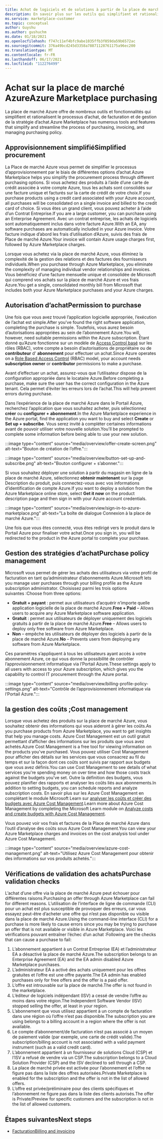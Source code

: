 ```yaml
---
title: Achat de logiciels et de solutions à partir de la place de marché Azure
description: En savoir plus sur les outils qui simplifient et rationalisent l’achat et la gestion de logiciels dans la place de marché Azure.
ms.service: marketplace-customer
ms.topic: conceptual
author: Guyshu
ms.author: gushuchm
ms.date: 01/18/2021
ms.openlocfilehash: f747c11ef4bfc9abe1035ffb3f059da59b6572ac
ms.sourcegitcommit: 376a49bcd245d3358a78871128761175a96ec200
ms.translationtype: MT
ms.contentlocale: fr-FR
ms.lasthandoff: 06/17/2021
ms.locfileid: "112276499"
---
```

# <a name="azure-marketplace-purchasing"></a><span data-ttu-id="ceb69-103">Achat sur la place de marché Azure</span><span class="sxs-lookup"><span data-stu-id="ceb69-103">Azure Marketplace purchasing</span></span>

<span data-ttu-id="ceb69-104">La place de marché Azure offre de nombreux outils et fonctionnalités qui simplifient et rationalisent le processus d’achat, de facturation et de gestion de la stratégie d’achat.</span><span class="sxs-lookup"><span data-stu-id="ceb69-104">Azure Marketplace has numerous tools and features that simplify and streamline the process of purchasing, invoicing, and managing purchasing policy.</span></span>

## <a name="simplified-procurement"></a><span data-ttu-id="ceb69-105">Approvisionnement simplifié</span><span class="sxs-lookup"><span data-stu-id="ceb69-105">Simplified procurement</span></span>

<span data-ttu-id="ceb69-106">La Place de marché Azure vous permet de simplifier le processus d’approvisionnement par le biais de différentes options d’achat.</span><span class="sxs-lookup"><span data-stu-id="ceb69-106">Azure Marketplace helps you simplify the procurement process through different purchasing options.</span></span> <span data-ttu-id="ceb69-107">Si vous achetez des produits à l’aide d’une carte de crédit associée à votre compte Azure, tous les achats sont consolidés sur une facture unique et facturés sur la carte de crédit de votre choix.</span><span class="sxs-lookup"><span data-stu-id="ceb69-107">If you purchase products using a credit card associated with your Azure account, all purchases will be consolidated on a single invoice and billed to the credit card of choice.</span></span> <span data-ttu-id="ceb69-108">Si vous êtes un grand client, vous pouvez acheter à l’aide d’un Contrat Entreprise.</span><span class="sxs-lookup"><span data-stu-id="ceb69-108">If you are a large customer, you can purchase using an Enterprise Agreement.</span></span> <span data-ttu-id="ceb69-109">Avec un contrat entreprise, les achats de logiciels sont automatiquement inclus dans votre facture Azure.</span><span class="sxs-lookup"><span data-stu-id="ceb69-109">With an EA, any software purchases are automatically included in your Azure invoice.</span></span> <span data-ttu-id="ceb69-110">Votre facture indique d’abord les frais d’utilisation d’Azure, suivis des frais de Place de marché Azure.</span><span class="sxs-lookup"><span data-stu-id="ceb69-110">Your invoice will contain Azure usage charges first, followed by Azure Marketplace charges.</span></span>

<span data-ttu-id="ceb69-111">Lorsque vous achetez via la place de marché Azure, vous éliminez la complexité de la gestion des relations et des factures des fournisseurs individuels.</span><span class="sxs-lookup"><span data-stu-id="ceb69-111">When you purchase through Azure Marketplace, you eliminate the complexity of managing individual vendor relationships and invoices.</span></span> <span data-ttu-id="ceb69-112">Vous bénéficiez d’une facture mensuelle unique et consolidée de Microsoft qui comprend vos achats sur la place de marché Azure et vos frais Azure.</span><span class="sxs-lookup"><span data-stu-id="ceb69-112">You get a single, consolidated monthly bill from Microsoft that includes both your Azure Marketplace purchases and your Azure charges.</span></span>

## <a name="permission-to-purchase"></a><span data-ttu-id="ceb69-113">Autorisation d’achat</span><span class="sxs-lookup"><span data-stu-id="ceb69-113">Permission to purchase</span></span>

<span data-ttu-id="ceb69-114">Une fois que vous avez trouvé l’application logicielle appropriée, l’exécution de l’achat est simple.</span><span class="sxs-lookup"><span data-stu-id="ceb69-114">After you've found the right software application, completing the purchase is simple.</span></span> <span data-ttu-id="ceb69-115">Toutefois, vous aurez besoin d’autorisations appropriées au sein de l’abonnement Azure.</span><span class="sxs-lookup"><span data-stu-id="ceb69-115">You will, however, need suitable permissions within the Azure subscription.</span></span> <span data-ttu-id="ceb69-116">Étant donné qu’Azure fonctionne sur un modèle de [Access Control basé](/azure/role-based-access-control/overview) sur les rôles (RBAC), votre compte a besoin d’autorisations de propriétaire ou de **contributeur** d' **abonnement** pour effectuer un achat.</span><span class="sxs-lookup"><span data-stu-id="ceb69-116">Since Azure operates on a [Role Based Access Control](/azure/role-based-access-control/overview) (RBAC) model, your account needs **subscription owner** or **contributor** permissions to make a purchase.</span></span>

<span data-ttu-id="ceb69-117">Avant d’effectuer un achat, assurez-vous que l’utilisateur dispose de la configuration appropriée dans le locataire Azure.</span><span class="sxs-lookup"><span data-stu-id="ceb69-117">Before completing a purchase, make sure the user has the correct configuration in the Azure tenant.</span></span> <span data-ttu-id="ceb69-118">Cela permet d’éviter les erreurs lors de l’achat.</span><span class="sxs-lookup"><span data-stu-id="ceb69-118">This will help prevent errors during purchase.</span></span>

<span data-ttu-id="ceb69-119">Dans l’expérience de la place de marché Azure dans le Portail Azure, recherchez l’application que vous souhaitez acheter, puis sélectionnez **créer** ou **configurer + abonnement**.</span><span class="sxs-lookup"><span data-stu-id="ceb69-119">In the Azure Marketplace experience in the Azure portal, find the application you want to buy and select **Create** or **Set up + subscribe**.</span></span> <span data-ttu-id="ceb69-120">Vous serez invité à compléter certaines informations avant de pouvoir utiliser votre nouvelle solution.</span><span class="sxs-lookup"><span data-stu-id="ceb69-120">You'll be prompted to complete some information before being able to use your new solution.</span></span>

:::image type="content" source="media/overview/offer-create-screen.png" alt-text="Bouton de création de l’offre.":::

:::image type="content" source="media/overview/button-set-up-and-subscribe.png" alt-text="Bouton configurer + s’abonner.":::

<span data-ttu-id="ceb69-123">Si vous souhaitez déployer une solution à partir du magasin en ligne de la place de marché Azure, sélectionnez **obtenir maintenant** sur la page Description du produit, puis connectez-vous avec vos informations d’identification de compte Azure.</span><span class="sxs-lookup"><span data-stu-id="ceb69-123">If you want to deploy a solution from the Azure Marketplace online store, select **Get it now** on the product description page and then sign in with your Azure account credentials.</span></span>

:::image type="content" source="media/overview/sign-in-to-azure-marketplace.png" alt-text="La boîte de dialogue Connexion à la place de marché Azure.":::

<span data-ttu-id="ceb69-125">Une fois que vous êtes connecté, vous êtes redirigé vers le produit dans le Portail Azure pour finaliser votre achat.</span><span class="sxs-lookup"><span data-stu-id="ceb69-125">Once you sign in, you will be redirected to the product in the Azure portal to complete your purchase.</span></span>

## <a name="purchase-policy-management"></a><span data-ttu-id="ceb69-126">Gestion des stratégies d’achat</span><span class="sxs-lookup"><span data-stu-id="ceb69-126">Purchase policy management</span></span>

<span data-ttu-id="ceb69-127">Microsoft vous permet de gérer les achats des utilisateurs via votre profil de facturation en tant qu’administrateur d’abonnements Azure.</span><span class="sxs-lookup"><span data-stu-id="ceb69-127">Microsoft lets you manage user purchases through your billing profile as the Azure subscription administrator.</span></span> <span data-ttu-id="ceb69-128">Choisissez parmi les trois options suivantes :</span><span class="sxs-lookup"><span data-stu-id="ceb69-128">Choose from three options:</span></span>

- <span data-ttu-id="ceb69-129">**Gratuit + payant** : permet aux utilisateurs d’acquérir n’importe quelle application logicielle de la place de marché Azure.</span><span class="sxs-lookup"><span data-stu-id="ceb69-129">**Free + Paid** – Allows users to acquire any Azure Marketplace software application.</span></span>
- <span data-ttu-id="ceb69-130">**Gratuit** : permet aux utilisateurs de déployer uniquement des logiciels gratuits à partir de la place de marché Azure.</span><span class="sxs-lookup"><span data-stu-id="ceb69-130">**Free** – Allows users to deploy only free software from Azure Marketplace.</span></span>
- <span data-ttu-id="ceb69-131">**Non** – empêche les utilisateurs de déployer des logiciels à partir de la place de marché Azure.</span><span class="sxs-lookup"><span data-stu-id="ceb69-131">**No** – Prevents users from deploying any software from Azure Marketplace.</span></span>

<span data-ttu-id="ceb69-132">Ces paramètres s’appliquent à tous les utilisateurs ayant accès à votre abonnement Azure, ce qui vous donne la possibilité de contrôler l’approvisionnement informatique via l’Portail Azure.</span><span class="sxs-lookup"><span data-stu-id="ceb69-132">These settings apply to all users with access to your Azure subscription, which gives you the capability to control IT procurement through the Azure portal.</span></span>

:::image type="content" source="media/overview/billing-profile-policy-settings.png" alt-text="Contrôle de l’approvisionnement informatique via l’Portail Azure.":::

## <a name="cost-management"></a><span data-ttu-id="ceb69-134">la gestion des coûts ;</span><span class="sxs-lookup"><span data-stu-id="ceb69-134">Cost management</span></span>

<span data-ttu-id="ceb69-135">Lorsque vous achetez des produits sur la place de marché Azure, vous souhaitez obtenir des informations qui vous aideront à gérer les coûts.</span><span class="sxs-lookup"><span data-stu-id="ceb69-135">As you purchase products from Azure Marketplace, you want to get insights that help you manage costs.</span></span> <span data-ttu-id="ceb69-136">Azure Cost Management est un outil gratuit permettant d’afficher des informations sur les produits que vous avez achetés.</span><span class="sxs-lookup"><span data-stu-id="ceb69-136">Azure Cost Management is a free tool for viewing information on the products you've purchased.</span></span> <span data-ttu-id="ceb69-137">Vous pouvez utiliser Cost Management pour afficher des détails sur les services que vous consacrez au fil du temps et sur la façon dont ces coûts sont suivis par rapport aux budgets que vous avez définis.</span><span class="sxs-lookup"><span data-stu-id="ceb69-137">You can use Cost Management to see details of what services you're spending money on over time and how those costs track against the budgets you've set.</span></span> <span data-ttu-id="ceb69-138">Outre la définition des budgets, vous pouvez planifier des rapports et analyser les coûts liés aux abonnements.</span><span class="sxs-lookup"><span data-stu-id="ceb69-138">In addition to setting budgets, you can schedule reports and analyze subscription costs.</span></span> <span data-ttu-id="ceb69-139">En savoir plus sur les Azure Cost Management en complétant le module Microsoft Learn sur [analyser les coûts et créer des budgets avec Azure Cost Management](/learn/modules/analyze-costs-create-budgets-azure-cost-management/).</span><span class="sxs-lookup"><span data-stu-id="ceb69-139">Learn more about Azure Cost Management by completing the Microsoft Learn module on [Analyze costs and create budgets with Azure Cost Management](/learn/modules/analyze-costs-create-budgets-azure-cost-management/).</span></span>

<span data-ttu-id="ceb69-140">Vous pouvez voir vos frais et factures de la Place de marché Azure dans l’outil d’analyse des coûts sous Azure Cost Management.</span><span class="sxs-lookup"><span data-stu-id="ceb69-140">You can view your Azure Marketplace charges and invoices on the cost analysis tool under Azure Cost Management.</span></span>

:::image type="content" source="media/overview/azure-cost-management.png" alt-text="Utilisez Azure Cost Management pour obtenir des informations sur vos produits achetés.":::

## <a name="purchase-validation-checks"></a><span data-ttu-id="ceb69-142">Vérifications de validation des achats</span><span class="sxs-lookup"><span data-stu-id="ceb69-142">Purchase validation checks</span></span>

<span data-ttu-id="ceb69-143">L’achat d’une offre via la place de marché Azure peut échouer pour différentes raisons.</span><span class="sxs-lookup"><span data-stu-id="ceb69-143">Purchasing an offer through Azure Marketplace can fail for different reasons.</span></span> <span data-ttu-id="ceb69-144">L’utilisation de l’interface de ligne de commande (CLI) pour un achat est plus susceptible de provoquer des erreurs, car vous essayez peut-être d’acheter une offre qui n’est pas disponible ou visible dans la place de marché Azure.</span><span class="sxs-lookup"><span data-stu-id="ceb69-144">Using the command-line interface (CLI) for a purchase is more likely to cause errors since you may be trying to purchase an offer that is not available or visible in Azure Marketplace.</span></span> <span data-ttu-id="ceb69-145">Voici les vérifications pouvant entraîner l’échec d’un achat :</span><span class="sxs-lookup"><span data-stu-id="ceb69-145">Following are the checks that can cause a purchase to fail:</span></span>

1. <span data-ttu-id="ceb69-146">L’abonnement appartient à un Contrat Entreprise (EA) et l’administrateur EA a désactivé la place de marché Azure.</span><span class="sxs-lookup"><span data-stu-id="ceb69-146">The subscription belongs to an Enterprise Agreement (EA) and the EA admin disabled Azure Marketplace purchases.</span></span>
1. <span data-ttu-id="ceb69-147">L’administrateur EA a activé des achats uniquement pour les offres gratuites et l’offre est une offre payante.</span><span class="sxs-lookup"><span data-stu-id="ceb69-147">The EA admin has enabled purchases only for free offers and the offer is a paid offer.</span></span>
1. <span data-ttu-id="ceb69-148">L’offre est introuvable sur la place de marché.</span><span class="sxs-lookup"><span data-stu-id="ceb69-148">The offer is not found in the marketplace.</span></span>
1. <span data-ttu-id="ceb69-149">L’éditeur de logiciels indépendant (ISV) a cessé de vendre l’offre au moins dans votre région.</span><span class="sxs-lookup"><span data-stu-id="ceb69-149">The Independent Software Vendor (ISV) stopped selling the offer, at least in your region.</span></span>
1. <span data-ttu-id="ceb69-150">L’abonnement que vous utilisez appartient à un compte de facturation dans une région où l’offre n’est pas disponible.</span><span class="sxs-lookup"><span data-stu-id="ceb69-150">The subscription you are using belongs to a billing account in a region where the offer is not available.</span></span>
1. <span data-ttu-id="ceb69-151">Le compte d’abonnement/de facturation n’est pas associé à un moyen de paiement valide (par exemple, une carte de crédit valide).</span><span class="sxs-lookup"><span data-stu-id="ceb69-151">The subscription/billing account is not associated with a valid payment instrument (such as a valid credit card).</span></span>
1. <span data-ttu-id="ceb69-152">L’abonnement appartient à un fournisseur de solutions Cloud (CSP) et l’ISV a refusé de vendre via un CSP.</span><span class="sxs-lookup"><span data-stu-id="ceb69-152">The subscription belongs to a Cloud Solution Provider (CSP) and the ISV declined to sell through a CSP.</span></span>
1. <span data-ttu-id="ceb69-153">La place de marché privée est activée pour l’abonnement et l’offre ne figure pas dans la liste des offres autorisées.</span><span class="sxs-lookup"><span data-stu-id="ceb69-153">Private Marketplace is enabled for the subscription and the offer is not in the list of allowed offers.</span></span>
1. <span data-ttu-id="ceb69-154">L’offre est privée/préliminaire pour des clients spécifiques et l’abonnement ne figure pas dans la liste des clients autorisés.</span><span class="sxs-lookup"><span data-stu-id="ceb69-154">The offer is Private/Preview for specific customers and the subscription is not in the list of allowed customers.</span></span>

## <a name="next-steps"></a><span data-ttu-id="ceb69-155">Étapes suivantes</span><span class="sxs-lookup"><span data-stu-id="ceb69-155">Next steps</span></span>

- [<span data-ttu-id="ceb69-156">Facturation</span><span class="sxs-lookup"><span data-stu-id="ceb69-156">Billing and invoicing</span></span>](billing-invoicing.md)
